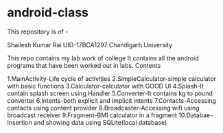# android-class
This repository is of -

Shailesh Kumar Rai
UID-17BCA1297
Chandigarh University

This repo contains my lab work of college
It contains all the android programs that have been worked out in labs.
Contents

1.MainActivity-Life cycle of activities
2.SimpleCalculator-simple calculator with basic functions
3.Calculator-calculator with GOOD UI
4.Splash-It contain splash screen using Handler
5.Converter-It contains kg to pound converter
6.Intents-both explicit and implicit intents
7.Contacts-Accessing contacts using content provider
8.Broadcaster-Accessing wifi using broadcast receiver
9.Fragment-BMI calculator in a fragment
10.Databae-Insertion and showing data using SQLite(local database)
